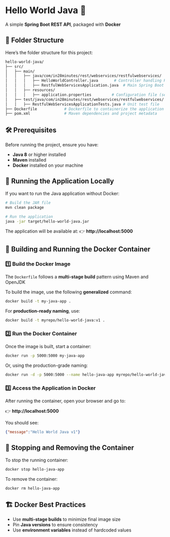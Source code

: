 # Hello World Java 🚀

A simple **Spring Boot REST API**, packaged with **Docker**

## 📂 Folder Structure

Here’s the folder structure for this project:

```bash
hello-world-java/
├── src/
│   ├── main/
│   │   ├── java/com/in28minutes/rest/webservices/restfulwebservices/
│   │   │   ├── HelloWorldController.java       # Controller handling HTTP requests
│   │   │   ├── RestfulWebServicesApplication.java  # Main Spring Boot application entry
│   │   ├── resources/
│   │   │   ├── application.properties         # Configuration file (sets port 5000)
│   ├── test/java/com/in28minutes/rest/webservices/restfulwebservices/
│   │   ├── RestfulWebServicesApplicationTests.java # Unit test file
├── Dockerfile            # Dockerfile to containerize the application
├── pom.xml               # Maven dependencies and project metadata
```

## 🛠️ Prerequisites

Before running the project, ensure you have:

- **Java 8** or higher installed
- **Maven** installed
- **Docker** installed on your machine

## 🚀 Running the Application Locally

If you want to run the Java application without Docker:

```bash
# Build the JAR file
mvn clean package

# Run the application
java -jar target/hello-world-java.jar
```

The application will be available at:
👉 **http://localhost:5000**

## 🐳 Building and Running the Docker Container

### 1️⃣ Build the Docker Image

The `Dockerfile` follows a **multi-stage build** pattern using Maven and OpenJDK

To build the image, use the following **generalized** command:

```bash
docker build -t my-java-app .
```

For **production-ready naming**, use:

```bash
docker build -t myrepo/hello-world-java:v1 .
```

### 2️⃣ Run the Docker Container

Once the image is built, start a container:

```bash
docker run -p 5000:5000 my-java-app
```

Or, using the production-grade naming:

```bash
docker run -d -p 5000:5000 --name hello-java-app myrepo/hello-world-java:v1
```

### 3️⃣ Access the Application in Docker

After running the container, open your browser and go to:

👉 **http://localhost:5000**

You should see:

```json
{"message":"Hello World Java v1"}
```

## 🛑 Stopping and Removing the Container

To stop the running container:

```bash
docker stop hello-java-app
```

To remove the container:

```bash
docker rm hello-java-app
```

## 🏗️ Docker Best Practices

- Use **multi-stage builds** to minimize final image size
- Pin **Java versions** to ensure consistency
- Use **environment variables** instead of hardcoded values
